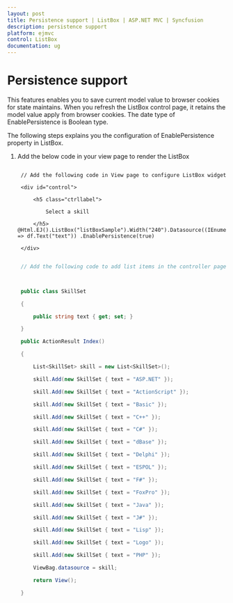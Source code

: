 ```yaml
---
layout: post
title: Persistence support | ListBox | ASP.NET MVC | Syncfusion
description: persistence support 
platform: ejmvc
control: ListBox
documentation: ug
---
```


# Persistence support 

This features enables you to save current model value to browser cookies for state maintains. When you refresh the ListBox control page, it retains the model value apply from browser cookies. The date type of EnablePersistence is Boolean type. 

The following steps explains you the configuration of EnablePersistence property in ListBox.

1. Add the below code in your view page to render the ListBox


   ~~~ cshtml

	// Add the following code in View page to configure ListBox widget

	<div id="control">

		<h5 class="ctrllabel">

			Select a skill

		</h5>    @Html.EJ().ListBox("listBoxSample").Width("240").Datasource((IEnumerable<ug_listbox.controllers.SkillSet>)ViewBag.datasource).ListBoxFields(df => df.Text("text")) .EnablePersistence(true)

	</div>

   ~~~
   

   ~~~ csharp

	// Add the following code to add list items in the controller page



	public class SkillSet

	{

		public string text { get; set; }

	}

	public ActionResult Index()

	{

		List<SkillSet> skill = new List<SkillSet>();

		skill.Add(new SkillSet { text = "ASP.NET" });

		skill.Add(new SkillSet { text = "ActionScript" });

		skill.Add(new SkillSet { text = "Basic" });

		skill.Add(new SkillSet { text = "C++" });

		skill.Add(new SkillSet { text = "C#" });

		skill.Add(new SkillSet { text = "dBase" });

		skill.Add(new SkillSet { text = "Delphi" });

		skill.Add(new SkillSet { text = "ESPOL" });

		skill.Add(new SkillSet { text = "F#" });

		skill.Add(new SkillSet { text = "FoxPro" });

		skill.Add(new SkillSet { text = "Java" });

		skill.Add(new SkillSet { text = "J#" });

		skill.Add(new SkillSet { text = "Lisp" });

		skill.Add(new SkillSet { text = "Logo" });

		skill.Add(new SkillSet { text = "PHP" });

		ViewBag.datasource = skill;

		return View();

	}

   ~~~
   

